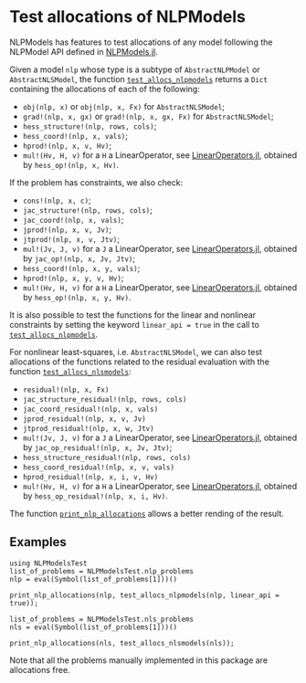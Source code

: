 # Test allocations of NLPModels

NLPModels has features to test allocations of any model following the NLPModel API defined in [NLPModels.jl](https://github.com/JuliaSmoothOptimizers/NLPModels.jl).

Given a model `nlp` whose type is a subtype of `AbstractNLPModel` or `AbstractNLSModel`, the function [`test_allocs_nlpmodels`](@ref) returns a `Dict` containing the allocations of each of the following:
- `obj(nlp, x)` or `obj(nlp, x, Fx)` for `AbstractNLSModel`;
- `grad!(nlp, x, gx)` or `grad!(nlp, x, gx, Fx)` for `AbstractNLSModel`;
- `hess_structure!(nlp, rows, cols)`;
- `hess_coord!(nlp, x, vals)`;
- `hprod!(nlp, x, v, Hv)`;
- `mul!(Hv, H, v)` for a `H` a LinearOperator, see [LinearOperators.jl](https://github.com/JuliaSmoothOptimizers/LinearOperators.jl), obtained by `hess_op!(nlp, x, Hv)`.

If the problem has constraints, we also check:
- `cons!(nlp, x, c)`;
- `jac_structure!(nlp, rows, cols)`;
- `jac_coord!(nlp, x, vals)`;
- `jprod!(nlp, x, v, Jv)`;
- `jtprod!(nlp, x, v, Jtv)`;
- `mul!(Jv, J, v)` for a `J` a LinearOperator, see [LinearOperators.jl](https://github.com/JuliaSmoothOptimizers/LinearOperators.jl), obtained by `jac_op!(nlp, x, Jv, Jtv)`;
- `hess_coord!(nlp, x, y, vals)`;
- `hprod!(nlp, x, y, v, Hv)`;
- `mul!(Hv, H, v)` for a `H` a LinearOperator, see [LinearOperators.jl](https://github.com/JuliaSmoothOptimizers/LinearOperators.jl), obtained by `hess_op!(nlp, x, y, Hv)`.

It is also possible to test the functions for the linear and nonlinear constraints by setting the keyword `linear_api = true` in the call to [`test_allocs_nlpmodels`](@ref).

For nonlinear least-squares, i.e. `AbstractNLSModel`, we can also test allocations of the functions related to the residual evaluation with the function [`test_allocs_nlsmodels`](@ref):
- `residual!(nlp, x, Fx)`
- `jac_structure_residual!(nlp, rows, cols)`
- `jac_coord_residual!(nlp, x, vals)`
- `jprod_residual!(nlp, x, v, Jv)`
- `jtprod_residual!(nlp, x, w, Jtv)`
- `mul!(Jv, J, v)` for a `J` a LinearOperator, see [LinearOperators.jl](https://github.com/JuliaSmoothOptimizers/LinearOperators.jl), obtained by `jac_op_residual!(nlp, x, Jv, Jtv)`;
- `hess_structure_residual!(nlp, rows, cols)`
- `hess_coord_residual!(nlp, x, v, vals)`
- `hprod_residual!(nlp, x, i, v, Hv)`
- `mul!(Hv, H, v)` for a `H` a LinearOperator, see [LinearOperators.jl](https://github.com/JuliaSmoothOptimizers/LinearOperators.jl), obtained by `hess_op_residual!(nlp, x, i, Hv)`.

The function [`print_nlp_allocations`](@ref) allows a better rending of the result.

## Examples

```@example nlp
using NLPModelsTest
list_of_problems = NLPModelsTest.nlp_problems
nlp = eval(Symbol(list_of_problems[1]))()
```

```@example nlp
print_nlp_allocations(nlp, test_allocs_nlpmodels(nlp, linear_api = true));
```

```@example nlp
list_of_problems = NLPModelsTest.nls_problems
nls = eval(Symbol(list_of_problems[1]))()
```

```@example nlp
print_nlp_allocations(nls, test_allocs_nlsmodels(nls));
```

Note that all the problems manually implemented in this package are allocations free.
